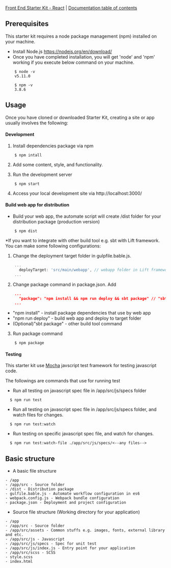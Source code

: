 [Front End Starter Kit - React](../) | [Documentation table of contents](TOC.md)


## Prerequisites

This starter kit requires a node package management (npm) installed on your machine.

* Install Node.js https://nodejs.org/en/download/
* Once you have completed installation, you will get 'node' and 'npm' working if you execute below command on your machine.

```
    $ node -v
    v5.11.0
```

```
    $ npm -v
    3.8.6
```


## Usage

Once you have cloned or downloaded Starter Kit, creating a site or app usually involves the following:

#### Development

1. Install dependencies package via npm

```
    $ npm intall
```

2. Add some content, style, and functionality.

3. Run the development server

```
    $ npm start
```

4. Access your local development site via http://localhost:3000/

#### Build web app for distribution 

- Build your web app, the automate script will create /dist folder for your distribution package (production version)

```
    $ npm dist
```

*If you want to integrate with other build tool e.g. sbt with Lift framework. You can make some following configurations:


1. Change the deployment target folder in gulpfile.bable.js.

```javascript
    ...
      deployTarget: 'src/main/webapp', // webapp folder in Lift framework
    ...
```

2. Change package command in package.json. Add 

```json
    ...
      "package": "npm install && npm run deploy && sbt package" // "sbt package"  
    ...
```

* "npm install" - install package dependencies that use by web app
* "npm run deploy" - build web app and deploy to target folder
* (Optional)"sbt package" - other build tool command

3. Run package command

```
    $ npm package
```



#### Testing

This starter kit use [Mocha](https://mochajs.org) javscript test framework for testing javascript code.

The followings are commands that use for running test 

- Run all testing on javascript spec file in /app/src/js/specs folder

```
  $ npm run test
```

- Run all testing on javascript spec file in /app/src/js/specs folder, and watch files for changes.

```
  $ npm run test:watch
```

- Run testing on specific javascript spec file, and watch for changes.

```
  $ npm run test:watch-file ./app/src/js/specs/<--any files-->
```


## Basic structure

- A basic file structure 

```
- /app
- /app/src - Source folder
- /dist - Distribution package
- gulfile.bable.js - Automate workflow configuration in es6
- webpack.config.js - Webpack bundle configuration
- package.json - Deployment and project configuration
```


- Source file structure (Working directory for your application)

```
- /app
- /app/src - Source folder
- /app/src/assets - Common stuffs e.g. images, fonts, external library and etc.
- /app/src/js - Javascript
- /app/src/js/specs - Spec for unit test
- /app/src/js/index.js - Entry point for your application 
- /app/src/scss - SCSS
- style.scss
- index.html
```


